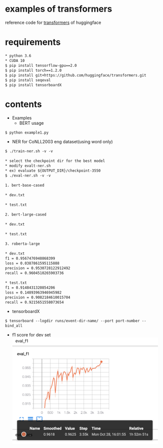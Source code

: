 # examples of transformers
reference code for [transformers](https://github.com/huggingface/transformers) of huggingface

# requirements

```
* python 3.6
* CUDA 10
$ pip install tensorflow-gpu==2.0
$ pip install torch==1.2.0
$ pip install git+https://github.com/huggingface/transformers.git
$ pip install seqeval
$ pip install tensorboardX
```

# contents

- Examples
  - BERT usage
```
$ python example1.py
```

- NER for CoNLL2003 eng dataset(using word only)
```
$ ./train-ner.sh -v -v

* select the checkpoint dir for the best model
* modify evalt-ner.sh
* ex) evaluate ${OUTPUT_DIR}/checkpoint-3550
$ ./eval-ner.sh -v -v

1. bert-base-cased

* dev.txt

* test.txt

2. bert-large-cased

* dev.txt

* test.txt

3. roberta-large

* dev.txt
f1 = 0.9567476948868399
loss = 0.0387861595115888
precision = 0.9530728122912492
recall = 0.9604510265903736

* test.txt
f1 = 0.9148431320854206
loss = 0.14893963946945982
precision = 0.9082184610015704
recall = 0.9215651558073654

```
  - tensorboardX
```
$ tensorboard --logdir runs/event-dir-name/ --port port-number --bind_all
```
  - f1 score for dev set
![](/data/eval_f1.png)
